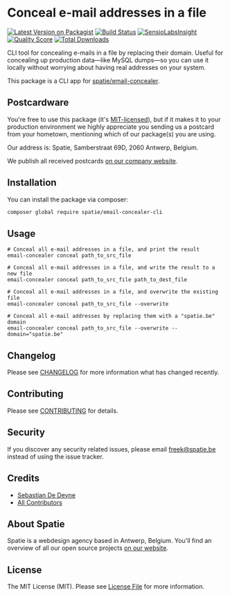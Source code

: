# Conceal e-mail addresses in a file

[![Latest Version on Packagist](https://img.shields.io/packagist/v/spatie/email-concealer-cli.svg?style=flat-square)](https://packagist.org/packages/spatie/email-concealer-cli)
[![Build Status](https://img.shields.io/travis/spatie/email-concealer-cli/master.svg?style=flat-square)](https://travis-ci.org/spatie/email-concealer-cli)
[![SensioLabsInsight](https://img.shields.io/sensiolabs/i/xxxxxxxxx.svg?style=flat-square)](https://insight.sensiolabs.com/projects/xxxxxxxxx)
[![Quality Score](https://img.shields.io/scrutinizer/g/spatie/email-concealer-cli.svg?style=flat-square)](https://scrutinizer-ci.com/g/spatie/email-concealer-cli)
[![Total Downloads](https://img.shields.io/packagist/dt/spatie/email-concealer-cli.svg?style=flat-square)](https://packagist.org/packages/spatie/email-concealer-cli)

CLI tool for concealing e-mails in a file by replacing their domain. Useful for concealing up production data—like MySQL dumps—so you can use it locally without worrying about having real addresses on your system.

This package is a CLI app for [spatie/email-concealer](https://github.com/spatie/email-concealer).

## Postcardware

You're free to use this package (it's [MIT-licensed](LICENSE.md)), but if it makes it to your production environment we highly appreciate you sending us a postcard from your hometown, mentioning which of our package(s) you are using.

Our address is: Spatie, Samberstraat 69D, 2060 Antwerp, Belgium.

We publish all received postcards [on our company website](https://spatie.be/en/opensource/postcards).

## Installation

You can install the package via composer:

``` bash
composer global require spatie/email-concealer-cli
```

## Usage

```
# Conceal all e-mail addresses in a file, and print the result
email-concealer conceal path_to_src_file

# Conceal all e-mail addresses in a file, and write the result to a new file
email-concealer conceal path_to_src_file path_to_dest_file

# Conceal all e-mail addresses in a file, and overwrite the existing file
email-concealer conceal path_to_src_file --overwrite

# Conceal all e-mail addresses by replacing them with a "spatie.be" domain
email-concealer conceal path_to_src_file --overwrite --domain="spatie.be"
```

## Changelog

Please see [CHANGELOG](CHANGELOG.md) for more information what has changed recently.

## Contributing

Please see [CONTRIBUTING](CONTRIBUTING.md) for details.

## Security

If you discover any security related issues, please email freek@spatie.be instead of using the issue tracker.

## Credits

- [Sebastian De Deyne](https://github.com/sebastiandedeyne)
- [All Contributors](../../contributors)

## About Spatie

Spatie is a webdesign agency based in Antwerp, Belgium. You'll find an overview of all our open source projects [on our website](https://spatie.be/opensource).

## License

The MIT License (MIT). Please see [License File](LICENSE.md) for more information.

